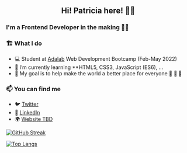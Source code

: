 
<h2 align="center"> Hi! Patricia here! 👋🏻 </h2>

### I'm a Frontend Developer in the making 👩‍💻 

### 🏗️ What I do

- 💻 Student at [Adalab](https://github.com/Adalab) Web Development Bootcamp (Feb-May 2022)
- 🌱 I’m currently learning **HTML5, CSS3, JavaScript (ES6), ...
- 🌟 My goal is to help make the world a better place for everyone 🐰 🦊 🐷

### 📫 You can find me

- 🐦 [Twitter](https://twitter.com/patripalmares) 
- 💼 [LinkedIn](https://www.linkedin.com/in/patriciapallaresgonzalez) 
- 🌍 [Website TBD](https://) 

[![GitHub Streak](https://github-readme-streak-stats.herokuapp.com?user=patriciapallares&theme=vue&hide_border=true&date_format=j%20M%5B%20Y%5D)](https://git.io/streak-stats)

[![Top Langs](https://github-readme-stats.vercel.app/api/top-langs/?username=patriciapallares&theme=vue&hide_border=true&date_format=j%20M%5B%20Y%5D&layout=compact)](https://github.com/anuraghazra/github-readme-stats)
